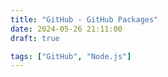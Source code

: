 ```yaml
---
title: "GitHub - GitHub Packages"
date: 2024-05-26 21:11:00
draft: true

tags: ["GitHub", "Node.js"]
---
```


<!-- - [GitHub Packagesを使用してprivateなnpmパッケージとして公開する](https://zenn.dev/052hide/articles/github-packages-npm-052hide) -->
<!-- ## Github Packages
- [如何使用GitHub Packages创建npm私有库](https://www.clcoder.com/2019/12/31/%E5%A6%82%E4%BD%95%E4%BD%BF%E7%94%A8GitHub%20Packages%E5%88%9B%E5%BB%BAnpm%E7%A7%81%E6%9C%89%E5%BA%93/)
- [GitHub Packages 文档](https://docs.github.com/zh/packages)
- [GitHub Packages 快速入门](https://docs.github.com/zh/packages/quickstart)
- [发布 Node.js 包](https://docs.github.com/zh/actions/publishing-packages/publishing-nodejs-packages)
- [使用 github actions 实现 npm 包自动化发布](https://segmentfault.com/a/1190000040982624)
- [github私人仓库如何分享](https://worktile.com/kb/ask/526171.html) -->

